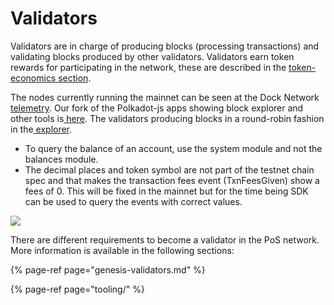 # Validators

Validators are in charge of producing blocks \(processing transactions\) and validating blocks produced by other validators. Validators earn token rewards for participating in the network, these are described in the [token-economics section](../learn/token-economics/).

The nodes currently running the mainnet can be seen at the Dock Network [telemetry](https://telemetry.polkadot.io/#list/Dock%20Mainnet). Our fork of the Polkadot-js apps showing block explorer and other tools is[ here](https://fe.dock.io/). The validators producing blocks in a round-robin fashion in the[ explorer](https://fe.dock.io/#/explorer).

* To query the balance of an account, use the system module and not the balances module.
* The decimal places and token symbol are not part of the testnet chain spec and that makes the transaction fees event \(TxnFeesGiven\) show a fees of 0. This will be fixed in the mainnet but for the time being SDK can be used to query the events with correct values.

![](https://lh5.googleusercontent.com/YIWtkIq09uYTcCXJ-wUKLakXWV1EeOmjAfJvpNBVxGzy0QNGT47wpS9HYMgnE7Va__iavD1NRPNhbibtKWMjyW2AEqqXiqhxVB36dpbPLP6b8XHQF5EuUJX3dXCXGOL0Ge5E35Qy)

There are different requirements to become a validator in the PoS network. More information is available in the following sections:

{% page-ref page="genesis-validators.md" %}

{% page-ref page="tooling/" %}







